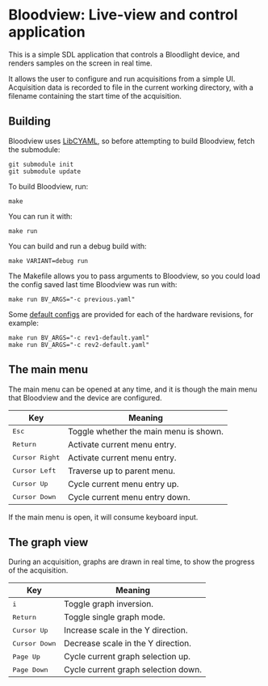 Bloodview: Live-view and control application
============================================

This is a simple SDL application that controls a Bloodlight device,
and renders samples on the screen in real time.

It allows the user to configure and run acquisitions from a simple UI.
Acquisition data is recorded to file in the current working directory,
with a filename containing the start time of the acquisition.

Building
--------

Bloodview uses [LibCYAML](https://github.com/tlsa/libcyaml), so before
attempting to build Bloodview, fetch the submodule:

    git submodule init
    git submodule update

To build Bloodview, run:

    make

You can run it with:

    make run

You can build and run a debug build with:

    make VARIANT=debug run

The Makefile allows you to pass arguments to Bloodview, so you could load
the config saved last time Bloodview was run with:

    make run BV_ARGS="-c previous.yaml"

Some [default configs](config/) are provided for each of the hardware revisions,
for example:

    make run BV_ARGS="-c rev1-default.yaml"
    make run BV_ARGS="-c rev2-default.yaml"

The main menu
-------------

The main menu can be opened at any time, and it is though the main
menu that Bloodview and the device are configured.

| Key                     | Meaning                                 |
| ----------------------- | --------------------------------------- |
| <kbd>Esc</kbd>          | Toggle whether the main menu is shown. |
| <kbd>Return</kbd>       | Activate current menu entry.            |
| <kbd>Cursor Right</kbd> | Activate current menu entry.            |
| <kbd>Cursor Left</kbd>  | Traverse up to parent menu.             |
| <kbd>Cursor Up</kbd>    | Cycle current menu entry up.            |
| <kbd>Cursor Down</kbd>  | Cycle current menu entry down.          |

If the main menu is open, it will consume keyboard input.

The graph view
--------------

During an acquisition, graphs are drawn in real time, to show the progress
of the acquisition.

| Key                     | Meaning                             |
| ----------------------- | ----------------------------------- |
| <kbd>i</kbd>            | Toggle graph inversion.             |
| <kbd>Return</kbd>       | Toggle single graph mode.           |
| <kbd>Cursor Up</kbd>    | Increase scale in the Y direction.  |
| <kbd>Cursor Down</kbd>  | Decrease scale in the Y direction.  |
| <kbd>Page Up</kbd>      | Cycle current graph selection up.   |
| <kbd>Page Down</kbd>    | Cycle current graph selection down. |
